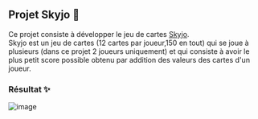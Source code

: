 ## Projet Skyjo :flower_playing_cards:

Ce projet consiste à développer le jeu de cartes [Skyjo](https://www.regles-de-jeux.com/regle-du-skyjo/).  
Skyjo est un jeu de cartes (12 cartes par joueur,150 en tout) qui se joue à plusieurs (dans ce projet 2 joueurs uniquement) et qui consiste à avoir le plus petit score possible obtenu par addition des valeurs des cartes d'un joueur.    


### Résultat :sparkles:
![image](https://github.com/NadiaArhbal/Projects-at-ESI/assets/99414756/a659c247-5272-4879-b502-161755de9102)
